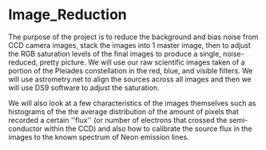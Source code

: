 # Image_Reduction

The purpose of the project is to reduce the background and bias noise from CCD camera images, stack the images into 1 master image, then to adjust the RGB saturation levels of the final images to produce a single, noise-reduced, pretty picture. We will use our raw scientific images taken of a portion of the Pleiades constellation in the red, blue, and visible filters. We will use astrometry.net to align the sources across all images and then we will use DS9 software to adjust the saturation.

We will also look at a few characteristics of the images themselves such as histograms of the the average distribution of the amount of pixels that recorded a certain ''flux'' (or number of electrons that crossed the semi-conductor within the CCD) and also how to calibrate the source flux in the images to the known spectrum of Neon emission lines. 
